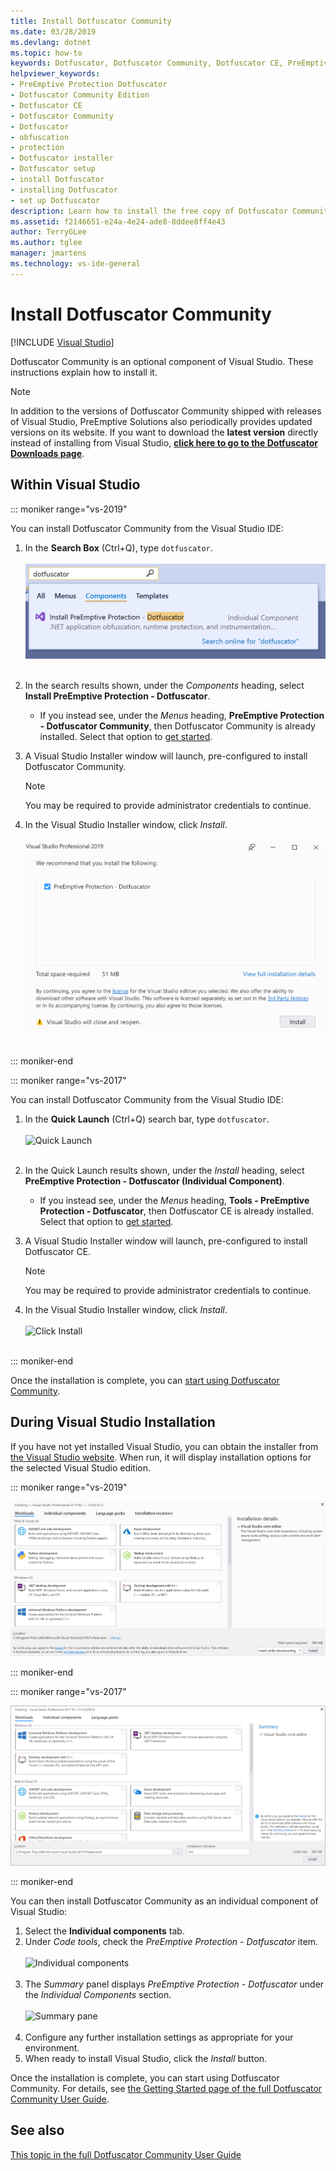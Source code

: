 ```yaml
---
title: Install Dotfuscator Community
ms.date: 03/28/2019
ms.devlang: dotnet
ms.topic: how-to
keywords: Dotfuscator, Dotfuscator Community, Dotfuscator CE, PreEmptive, PreEmptive Solutions, PreEmptive Protection, protection, community edition, obfuscation, .NET, free, Visual Studio 2017, Visual Studio 2019, Visual Studio, install
helpviewer_keywords:
- PreEmptive Protection Dotfuscator
- Dotfuscator Community Edition
- Dotfuscator CE
- Dotfuscator Community
- Dotfuscator
- obfuscation
- protection
- Dotfuscator installer
- Dotfuscator setup
- install Dotfuscator
- installing Dotfuscator
- set up Dotfuscator
description: Learn how to install the free copy of Dotfuscator Community included in Visual Studio.
ms.assetid: f2146651-e24a-4e24-ade8-8ddee8ff4e43
author: TerryGLee
ms.author: tglee
manager: jmartens
ms.technology: vs-ide-general
---
```

# Install Dotfuscator Community

 [!INCLUDE [Visual Studio](~/includes/applies-to-version/vs-not-mac.md)]

Dotfuscator Community is an optional component of Visual Studio.
These instructions explain how to install it.

> [!NOTE]
> In addition to the versions of Dotfuscator Community shipped with releases of Visual Studio,
> PreEmptive Solutions also periodically provides updated versions on its website.
> If you want to download the **latest version** directly instead of installing from Visual Studio,
> **[click here to go to the Dotfuscator Downloads page][download]**.

## Within Visual Studio

::: moniker range="vs-2019"

You can install Dotfuscator Community from the Visual Studio IDE:

1. In the **Search Box** (Ctrl+Q), type `dotfuscator`. <br/> <br/> ![Search Box](media/install_in_vs19_12.png) <br/> <br/>

2. In the search results shown, under the *Components* heading, select **Install PreEmptive Protection - Dotfuscator**.
   * If you instead see, under the *Menus* heading, **PreEmptive Protection - Dotfuscator Community**, then Dotfuscator Community is already installed. Select that option to [get started][get-started].

3. A Visual Studio Installer window will launch, pre-configured to install Dotfuscator Community.
   > [!NOTE]
   > You may be required to provide administrator credentials to continue.

4. In the Visual Studio Installer window, click *Install*. <br/> <br/> ![Click Install](media/install_in_vs19_34.png) <br/> <br/>

::: moniker-end

::: moniker range="vs-2017"

You can install Dotfuscator Community from the Visual Studio IDE:

1. In the **Quick Launch** (Ctrl+Q) search bar, type `dotfuscator`. <br/> <br/> ![Quick Launch](media/install_from_vs_12.png) <br/> <br/>

2. In the Quick Launch results shown, under the *Install* heading, select **PreEmptive Protection - Dotfuscator (Individual Component)**.
   * If you instead see, under the *Menus* heading, **Tools - PreEmptive Protection - Dotfuscator**, then Dotfuscator CE is already installed. Select that option to [get started][get-started].

3. A Visual Studio Installer window will launch, pre-configured to install Dotfuscator CE.
   > [!NOTE]
   > You may be required to provide administrator credentials to continue.

4. In the Visual Studio Installer window, click *Install*. <br/> <br/> ![Click Install](media/install_from_vs_345.png) <br/> <br/>

::: moniker-end

Once the installation is complete, you can [start using Dotfuscator Community][get-started].

## During Visual Studio Installation

If you have not yet installed Visual Studio, you can obtain the installer from [the Visual Studio website][vs-install].
When run, it will display installation options for the selected Visual Studio edition.

::: moniker range="vs-2019"

![Install options](media/install_ui.png)

::: moniker-end

::: moniker range="vs-2017"

![Install options](media/install_ui_17.png)

::: moniker-end

You can then install Dotfuscator Community as an individual component of Visual Studio:

1. Select the **Individual components** tab.
2. Under *Code tools*, check the *PreEmptive Protection - Dotfuscator* item.<br/> <br/> ![Individual components](media/install_individually_12.png) <br/> <br/>
3. The *Summary* panel displays *PreEmptive Protection - Dotfuscator* under the *Individual Components* section. <br/> <br/> ![Summary pane](media/install_individually_3.png) <br/> <br/>
4. Configure any further installation settings as appropriate for your environment.
5. When ready to install Visual Studio, click the *Install* button.

Once the installation is complete, you can start using Dotfuscator Community. For details, see [the Getting Started page of the full Dotfuscator Community User Guide][get-started].

## See also

[This topic in the full Dotfuscator Community User Guide](https://www.preemptive.com/dotfuscator/ce/docs/help/)

<!-- Copyright © 2019 PreEmptive Solutions, LLC -->

[vs-install]:  https://visualstudio.microsoft.com/downloads/
[get-started]:  https://www.preemptive.com/dotfuscator/ce/docs/help/gui_getstarted.html

[download]:  https://www.preemptive.com/products/dotfuscator/downloads

[full]:  https://www.preemptive.com/dotfuscator/ce/docs/help/intro_install.html
